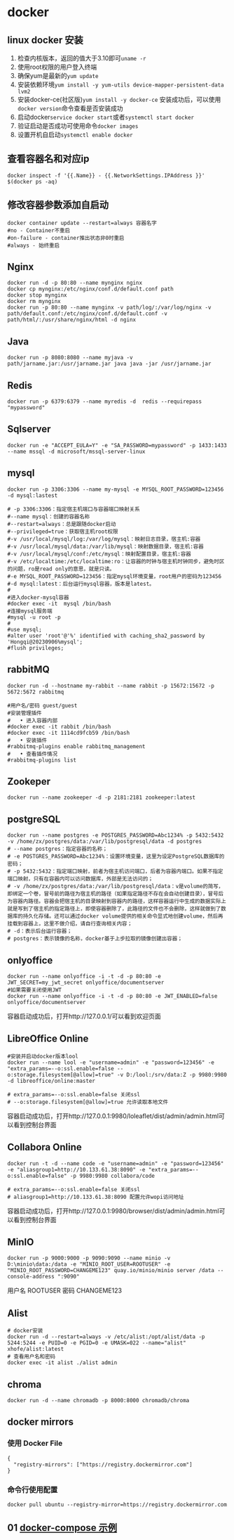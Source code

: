 # docker

## linux docker 安装
1. 检查内核版本，返回的值大于3.10即可`uname -r`
2. 使用root权限的用户登入终端
3. 确保yum是最新的`yum update`
4. 安装依赖环境`yum install -y yum-utils device-mapper-persistent-data lvm2`
5. 安装docker-ce(社区版)`yum install -y docker-ce`  安装成功后，可以使用`docker version`命令查看是否安装成功
6. 启动docker`service docker start`或者`systemctl start docker`
7. 验证启动是否成功可使用命令`docker images`
8. 设置开机自启动`systemctl enable docker`

## 查看容器名和对应ip
```shell
docker inspect -f '{{.Name}} - {{.NetworkSettings.IPAddress }}' $(docker ps -aq)
```

## 修改容器参数添加自启动
```shell
docker container update --restart=always 容器名字
#no - Container不重启
#on-failure - container推出状态非0时重启
#always - 始终重启
```

## Nginx
```shell
docker run -d -p 80:80 --name mynginx nginx
docker cp mynginx:/etc/nginx/conf.d/default.conf path
docker stop mynginx
docker rm mynginx
docker run -p 80:80 --name mynginx -v path/log/:/var/log/nginx -v path/default.conf:/etc/nginx/conf.d/default.conf -v path/html/:/usr/share/nginx/html -d nginx
```

## Java
```shell
docker run -p 8080:8080 --name myjava -v path/jarname.jar:/usr/jarname.jar java java -jar /usr/jarname.jar
```

## Redis
```shell
docker run -p 6379:6379 --name myredis -d  redis --requirepass "mypassword"
```

## Sqlserver
```shell
docker run -e "ACCEPT_EULA=Y" -e "SA_PASSWORD=mypassword" -p 1433:1433 --name mssql -d microsoft/mssql-server-linux
```

## mysql
```shell
docker run -p 3306:3306 --name my-mysql -e MYSQL_ROOT_PASSWORD=123456 -d mysql:lastest

# -p 3306:3306：指定宿主机端口与容器端口映射关系
#--name mysql：创建的容器名称
#--restart=always：总是跟随docker启动
#--privileged=true：获取宿主机root权限
#-v /usr/local/mysql/log:/var/log/mysql：映射日志目录，宿主机:容器
#-v /usr/local/mysql/data:/var/lib/mysql：映射数据目录，宿主机:容器
#-v /usr/local/mysql/conf:/etc/mysql：映射配置目录，宿主机:容器
#-v /etc/localtime:/etc/localtime:ro：让容器的时钟与宿主机时钟同步，避免时区的问题，ro是read only的意思，就是只读。
#-e MYSQL_ROOT_PASSWORD=123456：指定mysql环境变量，root用户的密码为123456
#-d mysql:latest：后台运行mysql容器，版本是latest。
#
#进入docker-mysql容器
#docker exec -it  mysql /bin/bash
#连接mysql服务端
#mysql -u root -p
#
#use mysql;
#alter user 'root'@'%' identified with caching_sha2_password by 'Hongqi@20230906%mysql';
#flush privileges;
```

## rabbitMQ
```shell
docker run -d --hostname my-rabbit --name rabbit -p 15672:15672 -p 5672:5672 rabbitmq

#用户名/密码 guest/guest
#安装管理插件
#	• 进入容器内部
#docker exec -it rabbit /bin/bash
#docker exec -it 1114cd9fcb59 /bin/bash
#	• 安装插件
#rabbitmq-plugins enable rabbitmq_management
#	• 查看插件情况
#rabbitmq-plugins list
```

## Zookeper
```shell
docker run --name zookeeper -d -p 2181:2181 zookeeper:latest
```


## postgreSQL
```shell
docker run --name postgres -e POSTGRES_PASSWORD=Abc1234% -p 5432:5432 -v /home/zx/postgres/data:/var/lib/postgresql/data -d postgres
# --name postgres：指定容器的名称；
# -e POSTGRES_PASSWORD=Abc1234%：设置环境变量，这里为设定PostgreSQL数据库的密码；
# -p 5432:5432：指定端口映射，前者为宿主机访问端口，后者为容器内端口。如果不指定端口映射，只有在容器内可以访问数据库，外部是无法访问的；
# -v /home/zx/postgres/data:/var/lib/postgresql/data：v是volume的简写，即绑定一个卷，冒号前的路径为宿主机的路径（如果指定路径不存在会自动创建目录），冒号后为容器内路径。容器会把宿主机的目录映射到容器内的路径，这样容器运行中生成的数据实际上就是写到了宿主机的指定路径上，即使容器删除了，此路径的文件也不会删除，这样就做到了数据库的持久化存储。还可以通过docker volume提供的相关命令显式地创建volume，然后再挂载到容器上，这里不做介绍，请自行查询相关内容；
# -d：表示后台运行容器；
# postgres：表示镜像的名称，docker基于上步拉取的镜像创建出容器；
```

## onlyoffice
```shell
docker run --name onlyoffice -i -t -d -p 80:80 -e JWT_SECRET=my_jwt_secret onlyoffice/documentserver
#如果需要关闭使用JWT
docker run --name onlyoffice -i -t -d -p 80:80 -e JWT_ENABLED=false onlyoffice/documentserver
```
容器启动成功后，打开http://127.0.0.1/可以看到欢迎页面

## LibreOffice Online
```shell
#安装并启动docker版本lool
docker run --name lool -e "username=admin" -e "password=123456" -e "extra_params=--o:ssl.enable=false --o:storage.filesystem[@allow]=true" -v D:/lool:/srv/data:Z -p 9980:9980 -d libreoffice/online:master

# extra_params=--o:ssl.enable=false 关闭ssl
# --o:storage.filesystem[@allow]=true 允许读取本地文件
```
容器启动成功后，打开http://127.0.0.1:9980/loleaflet/dist/admin/admin.html可以看到控制台界面

## Collabora Online
```shell
docker run -t -d --name code -e "username=admin" -e "password=123456" -e "aliasgroup1=http://10.133.61.38:8090" -e "extra_params=--o:ssl.enable=false" -p 9980:9980 collabora/code

# extra_params=--o:ssl.enable=false 关闭ssl
# aliasgroup1=http://10.133.61.38:8090 配置允许wopi访问地址
```
容器启动成功后，打开http://127.0.0.1:9980/browser/dist/admin/admin.html可以看到控制台界面

## MinIO
```shell
docker run -p 9000:9000 -p 9090:9090 --name minio -v D:\minio\data:/data -e "MINIO_ROOT_USER=ROOTUSER" -e "MINIO_ROOT_PASSWORD=CHANGEME123" quay.io/minio/minio server /data --console-address ":9090"
```
用户名 ROOTUSER 密码 CHANGEME123


## Alist
```shell
# docker安装
docker run -d --restart=always -v /etc/alist:/opt/alist/data -p 5244:5244 -e PUID=0 -e PGID=0 -e UMASK=022 --name="alist" xhofe/alist:latest
# 查看用户名和密码
docker exec -it alist ./alist admin
```

## chroma
```shell
docker run -d --name chromadb -p 8000:8000 chromadb/chroma
```

## docker mirrors
### 使用 Docker File
```shell
{
  "registry-mirrors": ["https://registry.dockermirror.com"]
}
```
### 命令行使用配置
```shell
docker pull ubuntu --registry-mirror=https://registry.dockermirror.com
```

## 01 [docker-compose 示例](01.docker-compose%2FREADME.md)